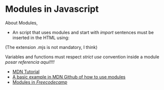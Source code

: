 # Modules in Javascript

About Modules,

- An script that uses modules and start with _import_ sentences must be inserted in the HTML using:

    <script type="module" src="nameofthemodule.mjs"></script>

(The extension .mjs is not mandatory, I think)

Variables and functions must respect _strict use_ convention inside a module _posar referencia aqui!!!!_

- [MDN Tutorial](https://developer.mozilla.org/en-US/docs/Web/JavaScript/Guide/Modules)
- [A basic example in MDN Github of how to use modules](https://github.com/mdn/js-examples/tree/master/modulhttps://www.freecodecamp.org/news/javascript-modules-a-beginner-s-guide-783f7d7a5fcc/es/basic-modules)
- [Modules in _Freecodecamp_]()


